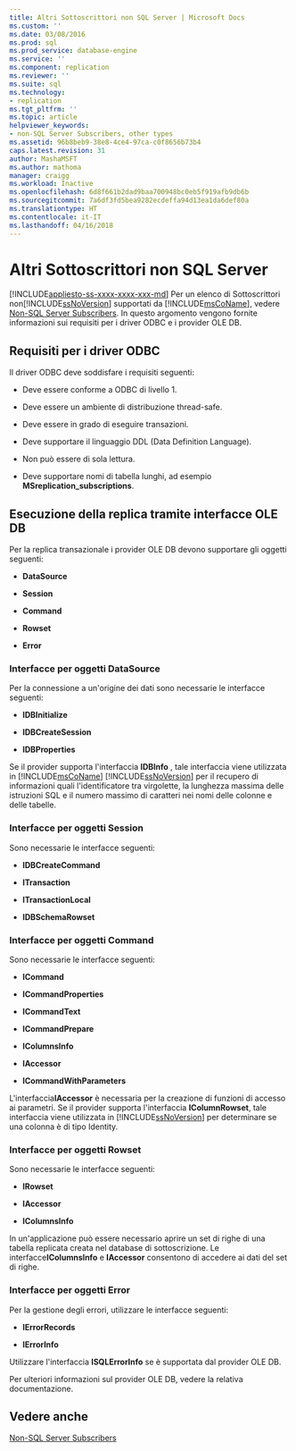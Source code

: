 ```yaml
---
title: Altri Sottoscrittori non SQL Server | Microsoft Docs
ms.custom: ''
ms.date: 03/08/2016
ms.prod: sql
ms.prod_service: database-engine
ms.service: ''
ms.component: replication
ms.reviewer: ''
ms.suite: sql
ms.technology:
- replication
ms.tgt_pltfrm: ''
ms.topic: article
helpviewer_keywords:
- non-SQL Server Subscribers, other types
ms.assetid: 96b8beb9-38e8-4ce4-97ca-c0f8656b73b4
caps.latest.revision: 31
author: MashaMSFT
ms.author: mathoma
manager: craigg
ms.workload: Inactive
ms.openlocfilehash: 6d8f661b2dad9baa700948bc0eb5f919afb9db6b
ms.sourcegitcommit: 7a6df3fd5bea9282ecdeffa94d13ea1da6def80a
ms.translationtype: HT
ms.contentlocale: it-IT
ms.lasthandoff: 04/16/2018
---
```

# <a name="other-non-sql-server-subscribers"></a>Altri Sottoscrittori non SQL Server
[!INCLUDE[appliesto-ss-xxxx-xxxx-xxx-md](../../../includes/appliesto-ss-xxxx-xxxx-xxx-md.md)]
  Per un elenco di Sottoscrittori non[!INCLUDE[ssNoVersion](../../../includes/ssnoversion-md.md)] supportati da [!INCLUDE[msCoName](../../../includes/msconame-md.md)], vedere [Non-SQL Server Subscribers](../../../relational-databases/replication/non-sql/non-sql-server-subscribers.md). In questo argomento vengono fornite informazioni sui requisiti per i driver ODBC e i provider OLE DB.  
  
## <a name="odbc-driver-requirements"></a>Requisiti per i driver ODBC  
 Il driver ODBC deve soddisfare i requisiti seguenti:  
  
-   Deve essere conforme a ODBC di livello 1.  
  
-   Deve essere un ambiente di distribuzione thread-safe.  
  
-   Deve essere in grado di eseguire transazioni.  
  
-   Deve supportare il linguaggio DDL (Data Definition Language).  
  
-   Non può essere di sola lettura.  
  
-   Deve supportare nomi di tabella lunghi, ad esempio **MSreplication_subscriptions**.  
  
## <a name="replicating-using-ole-db-interfaces"></a>Esecuzione della replica tramite interfacce OLE DB  
 Per la replica transazionale i provider OLE DB devono supportare gli oggetti seguenti:  
  
-   **DataSource**  
  
-   **Session**  
  
-   **Command**  
  
-   **Rowset**  
  
-   **Error**  
  
### <a name="datasource-object-interfaces"></a>Interfacce per oggetti DataSource  
 Per la connessione a un'origine dei dati sono necessarie le interfacce seguenti:  
  
-   **IDBInitialize**  
  
-   **IDBCreateSession**  
  
-   **IDBProperties**  
  
 Se il provider supporta l'interfaccia **IDBInfo** , tale interfaccia viene utilizzata in [!INCLUDE[msCoName](../../../includes/msconame-md.md)] [!INCLUDE[ssNoVersion](../../../includes/ssnoversion-md.md)] per il recupero di informazioni quali l'identificatore tra virgolette, la lunghezza massima delle istruzioni SQL e il numero massimo di caratteri nei nomi delle colonne e delle tabelle.  
  
### <a name="session-object-interfaces"></a>Interfacce per oggetti Session  
 Sono necessarie le interfacce seguenti:  
  
-   **IDBCreateCommand**  
  
-   **ITransaction**  
  
-   **ITransactionLocal**  
  
-   **IDBSchemaRowset**  
  
### <a name="command-object-interfaces"></a>Interfacce per oggetti Command  
 Sono necessarie le interfacce seguenti:  
  
-   **ICommand**  
  
-   **ICommandProperties**  
  
-   **ICommandText**  
  
-   **ICommandPrepare**  
  
-   **IColumnsInfo**  
  
-   **IAccessor**  
  
-   **ICommandWithParameters**  
  
 L'interfaccia**IAccessor** è necessaria per la creazione di funzioni di accesso ai parametri. Se il provider supporta l'interfaccia **IColumnRowset**, tale interfaccia viene utilizzata in [!INCLUDE[ssNoVersion](../../../includes/ssnoversion-md.md)] per determinare se una colonna è di tipo Identity.  
  
### <a name="rowset-object-interfaces"></a>Interfacce per oggetti Rowset  
 Sono necessarie le interfacce seguenti:  
  
-   **IRowset**  
  
-   **IAccessor**  
  
-   **IColumnsInfo**  
  
 In un'applicazione può essere necessario aprire un set di righe di una tabella replicata creata nel database di sottoscrizione. Le interfacce**IColumnsInfo** e **IAccessor** consentono di accedere ai dati del set di righe.  
  
### <a name="error-object-interfaces"></a>Interfacce per oggetti Error  
 Per la gestione degli errori, utilizzare le interfacce seguenti:  
  
-   **IErrorRecords**  
  
-   **IErrorInfo**  
  
 Utilizzare l'interfaccia **ISQLErrorInfo** se è supportata dal provider OLE DB.  
  
 Per ulteriori informazioni sul provider OLE DB, vedere la relativa documentazione.  
  
## <a name="see-also"></a>Vedere anche  
 [Non-SQL Server Subscribers](../../../relational-databases/replication/non-sql/non-sql-server-subscribers.md)  
  
  
